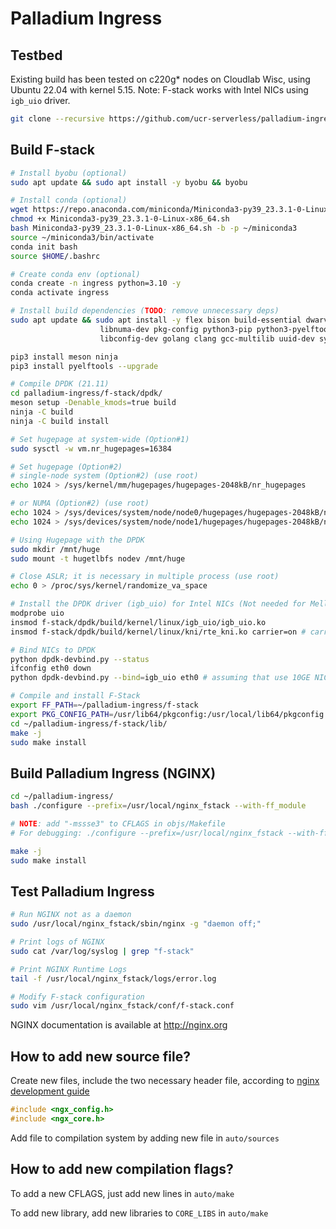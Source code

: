 # Palladium Ingress

## Testbed
Existing build has been tested on c220g* nodes on Cloudlab Wisc, using 
Ubuntu 22.04 with kernel 5.15.
Note: F-stack works with Intel NICs using `igb_uio` driver.

```bash
git clone --recursive https://github.com/ucr-serverless/palladium-ingress.git
```

## Build F-stack
```bash
# Install byobu (optional)
sudo apt update && sudo apt install -y byobu && byobu

# Install conda (optional)
wget https://repo.anaconda.com/miniconda/Miniconda3-py39_23.3.1-0-Linux-x86_64.sh
chmod +x Miniconda3-py39_23.3.1-0-Linux-x86_64.sh
bash Miniconda3-py39_23.3.1-0-Linux-x86_64.sh -b -p ~/miniconda3
source ~/miniconda3/bin/activate
conda init bash
source $HOME/.bashrc

# Create conda env (optional)
conda create -n ingress python=3.10 -y
conda activate ingress

# Install build dependencies (TODO: remove unnecessary deps)
sudo apt update && sudo apt install -y flex bison build-essential dwarves libssl-dev libelf-dev \
                    libnuma-dev pkg-config python3-pip python3-pyelftools \
                    libconfig-dev golang clang gcc-multilib uuid-dev sysstat gawk libpcre3 libpcre3-dev libglib2.0-dev

pip3 install meson ninja
pip3 install pyelftools --upgrade

# Compile DPDK (21.11)
cd palladium-ingress/f-stack/dpdk/
meson setup -Denable_kmods=true build
ninja -C build
ninja -C build install

# Set hugepage at system-wide (Option#1)
sudo sysctl -w vm.nr_hugepages=16384

# Set hugepage (Option#2)
# single-node system (Option#2) (use root)
echo 1024 > /sys/kernel/mm/hugepages/hugepages-2048kB/nr_hugepages

# or NUMA (Option#2) (use root)
echo 1024 > /sys/devices/system/node/node0/hugepages/hugepages-2048kB/nr_hugepages
echo 1024 > /sys/devices/system/node/node1/hugepages/hugepages-2048kB/nr_hugepages

# Using Hugepage with the DPDK
sudo mkdir /mnt/huge
sudo mount -t hugetlbfs nodev /mnt/huge

# Close ASLR; it is necessary in multiple process (use root)
echo 0 > /proc/sys/kernel/randomize_va_space

# Install the DPDK driver (igb_uio) for Intel NICs (Not needed for Mellanox NICs)
modprobe uio
insmod f-stack/dpdk/build/kernel/linux/igb_uio/igb_uio.ko
insmod f-stack/dpdk/build/kernel/linux/kni/rte_kni.ko carrier=on # carrier=on is necessary, otherwise need to be up `veth0` via `echo 1 > /sys/class/net/veth0/carrier`

# Bind NICs to DPDK
python dpdk-devbind.py --status
ifconfig eth0 down
python dpdk-devbind.py --bind=igb_uio eth0 # assuming that use 10GE NIC and eth0

# Compile and install F-Stack
export FF_PATH=~/palladium-ingress/f-stack
export PKG_CONFIG_PATH=/usr/lib64/pkgconfig:/usr/local/lib64/pkgconfig:/usr/lib/pkgconfig
cd ~/palladium-ingress/f-stack/lib/
make -j
sudo make install
```

## Build Palladium Ingress (NGINX)
```bash
cd ~/palladium-ingress/
bash ./configure --prefix=/usr/local/nginx_fstack --with-ff_module

# NOTE: add "-mssse3" to CFLAGS in objs/Makefile
# For debugging: ./configure --prefix=/usr/local/nginx_fstack --with-ff_module --with-debug

make -j
sudo make install
```

## Test Palladium Ingress
```bash
# Run NGINX not as a daemon
sudo /usr/local/nginx_fstack/sbin/nginx -g "daemon off;"

# Print logs of NGINX
sudo cat /var/log/syslog | grep "f-stack"

# Print NGINX Runtime Logs
tail -f /usr/local/nginx_fstack/logs/error.log

# Modify F-stack configuration
sudo vim /usr/local/nginx_fstack/conf/f-stack.conf
```

NGINX documentation is available at http://nginx.org

## How to add new source file?

Create new files, include the two necessary header file, according to [nginx development guide](https://nginx.org/en/docs/dev/development_guide.html)

```c
#include <ngx_config.h>
#include <ngx_core.h>
```

Add file to compilation system by adding new file in `auto/sources`

## How to add new compilation flags?

To add a new CFLAGS, just add new lines in `auto/make`

To add new library, add new libraries to `CORE_LIBS` in `auto/make`
